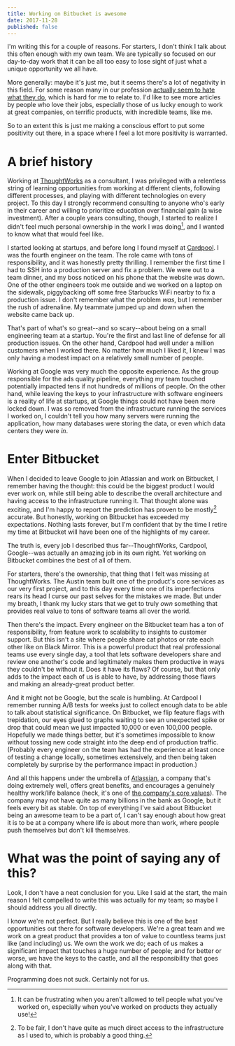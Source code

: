 ```yaml
---
title: Working on Bitbucket is awesome
date: 2017-11-28
published: false
---
```


I'm writing this for a couple of reasons. For starters, I don't think I talk about this often enough with my own team. We are typically so focused on our day-to-day work that it can be all too easy to lose sight of just what a unique opportunity we all have.

More generally: maybe it's just me, but it seems there's a lot of negativity in this field. For some reason many in our profession [actually seem to hate what they do][1], which is hard for me to relate to. I'd like to see more articles by people who love their jobs, especially those of us lucky enough to work at great companies, on terrific products, with incredible teams, like me. 

So to an extent this is just me making a conscious effort to put some positivity out there, in a space where I feel a lot more positivity is warranted.

# A brief history

Working at [ThoughtWorks][2] as a consultant, I was privileged with a relentless string of learning opportunities from working at different clients, following different processes, and playing with different technologies on every project. To this day I strongly recommend consulting to anyone who's early in their career and willing to prioritize education over financial gain (a wise investment). After a couple years consulting, though, I started to realize I didn't feel much personal ownership in the work I was doing[^personal-ownership], and I wanted to know what that would feel like.

I started looking at startups, and before long I found myself at [Cardpool][3]. I was the fourth engineer on the team. The role came with tons of responsibility, and it was honestly pretty thrilling. I remember the first time I had to SSH into a production server and fix a problem. We were out to a team dinner, and my boss noticed on his phone that the website was down. One of the other engineers took me outside and we worked on a laptop on the sidewalk, piggybacking off some free Starbucks WiFi nearby to fix a production issue. I don't remember what the problem *was*, but I remember the rush of adrenaline. My teammate jumped up and down when the website came back up.

That's part of what's so great--and so scary--about being on a small engineering team at a startup. You're the first and last line of defense for all production issues. On the other hand, Cardpool had well under a million customers when I worked there. No matter how much I liked it, I knew I was only having a modest impact on a relatively small number of people.

Working at Google was very much the opposite experience. As the group responsible for the ads quality pipeline, everything my team touched potentially impacted tens if not hundreds of millions of people. On the other hand, while leaving the keys to your infrastructure with software engineers is a reality of life at startups, at Google things could not have been more locked down. I was so removed from the infrastructure running the services I worked on, I couldn't tell you how many servers were running the application, how many databases were storing the data, or even which data centers they were *in*.

# Enter Bitbucket

When I decided to leave Google to join Atlassian and work on Bitbucket, I remember having the thought: this could be the biggest product I would ever work on, while still being able to describe the overall architecture and having access to the infrastructure running it. That thought alone was exciting, and I'm happy to report the prediction has proven to be mostly[^mostly-accurate] accurate. But honestly, working on Bitbucket has exceeded my expectations. Nothing lasts forever, but I'm confident that by the time I retire my time at Bitbucket will have been one of the highlights of my career.

The truth is, every job I described thus far--ThoughtWorks, Cardpool, Google--was actually an amazing job in its own right. Yet working on Bitbucket combines the best of all of them.

For starters, there's the ownership, that thing that I felt was missing at ThoughtWorks. The Austin team built one of the product's core services as our very first project, and to this day every time one of its imperfections rears its head I curse our past selves for the mistakes we made. But under my breath, I thank my lucky stars that we get to truly *own* something that provides real value to tons of software teams all over the world.

Then there's the impact. Every engineer on the Bitbucket team has a ton of responsibility, from feature work to scalability to insights to customer support. But this isn't a site where people share cat photos or rate each other like on Black Mirror. This is a powerful product that real professional teams use every single day, a tool that lets software developers share and review one another's code and legitimately makes them productive in ways they couldn't be without it. Does it have its flaws? Of course, but that only adds to the impact each of us is able to have, by addressing those flaws and making an already-great product better.

And it might not be Google, but the scale is humbling. At Cardpool I remember running A/B tests for weeks just to collect enough data to be able to talk about statistical significance. On Bitbucket, we flip feature flags with trepidation, our eyes glued to graphs waiting to see an unexpected spike or drop that could mean we just impacted 10,000 or even 100,000 people. Hopefully we made things better, but it's sometimes impossible to know without tossing new code straight into the deep end of production traffic. (Probably every engineer on the team has had the experience at least once of testing a change locally, sometimes extensively, and then being taken completely by surprise by the performance impact in production.)

And all this happens under the umbrella of [Atlassian][4], a company that's doing extremely well, offers great benefits, and encourages a genuinely healthy work/life balance (heck, it's one of [the company's core values][5]). The company may not have quite as many billions in the bank as Google, but it feels every bit as stable. On top of everything I've said about Bitbucket being an awesome team to be a part of, I can't say enough about how great it is to be at a company where life is about more than work, where people push themselves but don't kill themselves.

# What was the point of saying any of this?

Look, I don't have a neat conclusion for you. Like I said at the start, the main reason I felt compelled to write this was actually for my team; so maybe I should address you all directly.

I know we're not perfect. But I really believe this is one of the best opportunities out there for software developers. We're a great team and we work on a great product that provides a ton of value to countless teams just like (and including) us. We own the work we do; each of us makes a significant impact that touches a huge number of people; and for better or worse, we have the keys to the castle, and all the responsibility that goes along with that.

Programming does not suck. Certainly not for us.

[1]: https://www.stilldrinking.org/programming-sucks
[2]: https://www.thoughtworks.com/
[3]: https://www.cardpool.com/
[4]: https://www.atlassian.com/
[5]: https://www.atlassian.com/company/values

[^mostly-accurate]: To be fair, I don't have quite as much direct access to the infrastructure as I used to, which is probably a good thing.
[^personal-ownership]: It can be frustrating when you aren't allowed to tell people what you've worked on, especially when you've worked on products they actually use!
